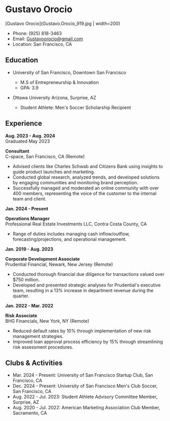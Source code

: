 # Gustavo Orocio

[Gustavo Orocio](Gustavo.Orocio_919.jpg | width=200)

- Phone: (925) 818-3463
- Email: Gustavoorocio@gmail.com
- Location: San Francisco, CA

## Education

- University of San Francisco, Downtown San Francisco
  - M.S of Entrepreneurship & Innovation
  - GPA: 3.9

- Ottawa University Arizona, Surprise, AZ
  - Student Athlete: Men's Soccer Scholarship Recipient

## Experience
  
**Aug. 2023 - Aug. 2024**  
Graduated May 2023

**Consultant**  
C-space, San Francisco, CA (Remote)
- Advised clients like Charles Schwab and Citizens Bank using insights to guide product launches and marketing.
- Conducted global research, analyzed trends, and developed solutions by engaging communities and monitoring brand perception.
- Successfully managed and moderated an online community with over 400 members, representing the voice of the customer to the internal team and client.

**Jan. 2024 - Present**

**Operations Manager**  
Professional Real Estate Investments LLC, Contra Costa County, CA
- Range of duties includes managing cash inflow/outflow, forecasting/projections, and operational management.

**Jan. 2019 - Aug. 2023**

**Corporate Development Associate**  
Prudential Financial, Newark, New Jersey (Remote)
- Conducted thorough financial due diligence for transactions valued over $750 million.
- Developed and presented strategic analyses for Prudential's executive team, resulting in a 13% increase in department revenue during the quarter.

**Jan. 2022 - Mar. 2022**

**Risk Associate**  
BHG Financials, New York, NY (Remote)
- Reduced default rates by 10% through implementation of new risk management strategies.
- Improved loan approval process efficiency by 15% through streamlining risk assessment procedures.

## Clubs & Activities

- Mar. 2024 - Present: University of San Francisco Startup Club, San Francisco, CA
- Dec. 2024 - Present: University of San Francisco Men's Club Soccer, San Francisco, CA
- Aug. 2022 - Jul. 2023: Student Athlete Advisory Committee Member, Surprise, AZ
- Aug. 2020 - Jul. 2022: American Marketing Association Club Member, Sacramento, CA
